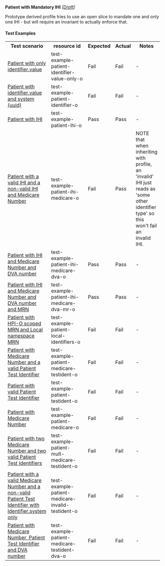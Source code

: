 **Patient with Mandatory IHI** *[[Draft](http://hl7.org/fhir/r4/valueset-publication-status.html)]*

Prototype derived profile tries to use an open slice to mandate one and only one IHI - but will require an invariant to actually enforce that.

#### Test Examples

<table class="list" style="width:100%">
    <colgroup>
       <col span="1" style="width: 24%;"/>
       <col span="1" style="width: 25%;"/>
       <col span="1" style="width: 10%;"/>
       <col span="1" style="width: 10%;"/>
       <col span="1" style="width: 15%;"/>
    </colgroup>
	<tbody>
      <tr>
        <th>Test scenario</th>
        <th>resource id</th>
        <th>Expected</th>
        <th>Actual</th>
		<th>Notes</th>
      </tr>
      <tr>
        <td><a href="Patient-test-example-patient-identifier-value-only-o.html">Patient with only identifier.value</a></td>
        <td>test-example-patient-identifier-value-only-o</td>
        <td>Fail</td>
        <td>Fail</td>
        <td>-</td>
      </tr>
      <tr>
        <td><a href="Patient-test-example-patient-identifier-o.html">Patient with identifier.value and system (uuid)</a></td>
        <td>test-example-patient-identifier-o</td>
        <td>Fail</td>
        <td>Fail</td>
        <td>-</td>
      </tr>
      <tr>
        <td><a href="Patient-test-example-patient-ihi-o.html">Patient with IHI</a></td>
        <td>test-example-patient-ihi-o</td>
        <td>Pass</td>
        <td>Pass</td>
        <td>-</td>
      </tr>
      <tr>
        <td><a href="Patient-test-example-patient-ihi-medicare-o.html">Patient with a valid IHI and a non-valid IHI and Medicare Number</a></td>
        <td>test-example-patient-ihi-medicare-o</td>
        <td>Fail</td>
        <td>Pass</td>
        <td>NOTE that when inheriting with profile, an 'invalid' IHI just reads as 'some other identifier type' so this won't fail an invalid IHI.</td>
      </tr>
      <tr>
        <td><a href="Patient-test-example-patient-ihi-medicare-dva-o.html">Patient with IHI and Medicare Number and DVA number</a></td>
        <td>test-example-patient-ihi-medicare-dva-o</td>
        <td>Pass</td>
        <td>Pass</td>
        <td>-</td>
      </tr>
      <tr>
        <td><a href="Patient-test-example-patient-ihi-medicare-dva-mr-o.html">Patient with IHI and Medicare Number and DVA number and MRN</a></td>
        <td>test-example-patient-ihi-medicare-dva-mr-o</td>
        <td>Pass</td>
        <td>Pass</td>
        <td>-</td>
      </tr>
      <tr>
        <td><a href="Patient-test-example-patient-local-identifiers-o.html">Patient with HPI-O scoped MRN and Local namespace MRN</a></td>
        <td>test-example-patient-local-identifiers-o</td>
        <td>Fail</td>
        <td>Fail</td>
        <td>-</td>
      </tr>
      <tr>
        <td><a href="Patient-test-example-patient-medicare-testident-o.html">Patient with Medicare Number and a valid Patient Test Identifier</a></td>
        <td>test-example-patient-medicare-testident-o</td>
        <td>Fail</td>
        <td>Fail</td>
        <td>-</td>
      </tr>
      <tr>
        <td><a href="Patient-test-example-patient-testident-o.html">Patient with valid Patient Test Identifier</a></td>
        <td>test-example-patient-testident-o</td>
        <td>Fail</td>
        <td>Fail</td>
        <td>-</td>
      </tr>
      <tr>
        <td><a href="Patient-test-example-patient-medicare-o.html">Patient with Medicare Number</a></td>
        <td>test-example-patient-medicare-o</td>
        <td>Fail</td>
        <td>Fail</td>
        <td>-</td>
      </tr>
      <tr>
        <td><a href="Patient-test-example-patient-mult-medicare-testident-o.html">Patient with two Medicare Number and two valid Patient Test Identifiers</a></td>
        <td>test-example-patient-mult-medicare-testident-o</td>
        <td>Fail</td>
        <td>Fail</td>
        <td>-</td>
      </tr>
      <tr>
        <td><a href="Patient-test-example-patient-medicare-invalid-testident-o.html">Patient with a valid Medicare Number and a non-valid Patient Test Identifier with Identifier.system only</a></td>
        <td>test-example-patient-medicare-invalid-testident-o</td>
        <td>Fail</td>
        <td>Fail</td>
        <td>-</td>
      </tr>
      <tr>
        <td><a href="Patient-test-example-patient-medicare-testident-dva-o.html">Patient with Medicare Number, Patient Test Identifier and DVA number</a></td>
        <td>test-example-patient-medicare-testident-dva-o</td>
        <td>Fail</td>
        <td>Fail</td>
        <td>-</td>
      </tr>
    </tbody>
</table>


